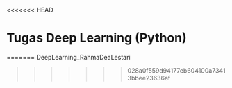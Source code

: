 <<<<<<< HEAD
# Tugas Deep Learning (Python)  
=======
DeepLearning_RahmaDeaLestari
>>>>>>> 028a0f559d94177eb604100a73413bbee23636af
